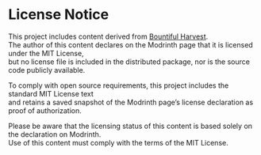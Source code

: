 # License Notice

This project includes content derived from [Bountiful Harvest](https://modrinth.com/mod/bountifulharvest).    
The author of this content declares on the Modrinth page that it is licensed under the MIT License,   
but no license file is included in the distributed package, nor is the source code publicly available.   

To comply with open source requirements, this project includes the standard MIT License text   
and retains a saved snapshot of the Modrinth page’s license declaration as proof of authorization.   

Please be aware that the licensing status of this content is based solely on the declaration on Modrinth.   
Use of this content must comply with the terms of the MIT License.   


